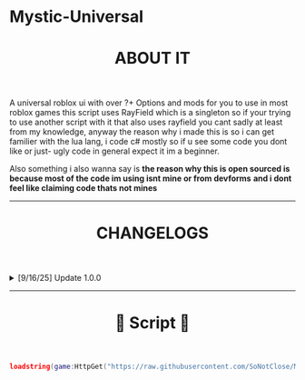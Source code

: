 # Mystic-Universal
<h1 align="center">ABOUT IT<br><br></h1>
A universal roblox ui with over ?+ Options and mods for you to use in most roblox games this script uses RayField which is a singleton
so if your trying to use another script with it that also uses rayfield you cant sadly at least from my knowledge,
anyway the reason why i made this is so i can get familier with the lua lang, i code c# mostly so if u see some code you dont like or just-
ugly code in general expect it im a beginner.

Also something i also wanna say is **the reason why this is open sourced is because most of the code im using isnt mine or from devforms**
**and i dont feel like claiming code thats not mines**
***

<h1 align="center">CHANGELOGS<br><br></h1>

<details>
  <summary>[9/16/25] Update 1.0.0</summary>
  <ul>
    <li>none</li>
  </ul>
</details>

***

<h1 align="center"> 📑 Script 📑<br>
<br></h1>

```lua
loadstring(game:HttpGet("https://raw.githubusercontent.com/SoNotClose/Mystic-Universal/main/Mystic/Mystic.lua"))()
```
